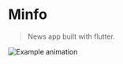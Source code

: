 # Minfo

> News app built with flutter.

![Example animation](https://github.com/imsudip/minfo/raw/main/example.gif)
